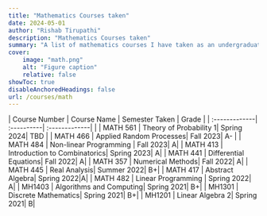 ```yaml
---
title: "Mathematics Courses taken"
date: 2024-05-01
author: "Rishab Tirupathi"
description: "Mathematics Courses taken" 
summary: "A list of mathematics courses I have taken as an undergraduate and graduate student." 
cover:
    image: "math.png"
    alt: "Figure caption"
    relative: false
showToc: true
disableAnchoredHeadings: false
url: /courses/math
---
```

| Course Number | Course Name | Semester Taken | Grade |
| :-------------| :----------| :-------------| |
| MATH 561      | Theory of Probability 1| Spring 2024| TBD |
| MATH 466      | Applied Random Processes| Fall 2023| A- |
| MATH 484      | Non-linear Programming | Fall 2023| A|
| MATH 413      | Introduction to Combinatorics| Spring 2023| A|
| MATH 441      | Differential Equations| Fall 2022| A|
| MATH 357      | Numerical Methods| Fall 2022| A|
| MATH 445      | Real Analysis| Summer 2022| B+|
| MATH 417      | Abstract Algebra| Spring 2022|A|
| MATH 482      | Linear Programming | Spring 2022| A|
| MH1403        | Algorithms and Computing| Spring 2021| B+|
| MH1301        | Discrete Mathematics| Spring 2021| B+|
| MH1201        | Linear Algebra 2| Spring 2021| B|
